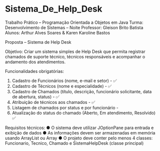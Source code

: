 # Sistema_De_Help_Desk

Trabalho Prático – Programação Orientada a Objetos em Java
Turma: Desenvolvimento de Sistemas – Noite
Professor: Gleison Brito Batista
Alunos: Arthur Alves Soares & Karen Karoline Bastos

Proposta – Sistema de Help Desk

Objetivo:
Criar um sistema simples de Help Desk que permita registrar chamados de suporte
técnico, técnicos responsáveis e acompanhar o andamento dos atendimentos.

Funcionalidades obrigatórias:
1. Cadastro de Funcionários (nome, e-mail e setor) - ✅
2. Cadastro de Técnicos (nome e especialidade) - ✅
3. Cadastro de Chamados (título, descrição, funcionário solicitante, data de abertura, status) - ✅
4. Atribuição de técnicos aos chamados - ✅
5. Listagem de chamados por status e por funcionário - 
6. Atualização do status do chamado (Aberto, Em atendimento, Resolvido)  ✅

Requisitos técnicos:
● O sistema deve utilizar JOptionPane para entrada e exibição de dados
● As informações devem ser armazenadas em memória usando ArrayList
ou Array
● O projeto deve conter pelo menos 4 classes: Funcionario, Tecnico,
Chamado e SistemaHelpDesk (classe principal)
